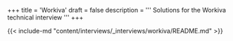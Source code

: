 +++
title = 'Workiva'
draft = false
description =  '''
Solutions for the Workiva technical interview
'''
+++

{{< include-md "content/interviews/_interviews/workiva/README.md" >}}
